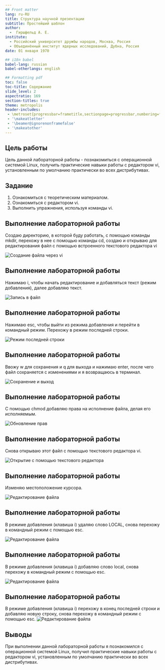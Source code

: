 ```yaml
---
## Front matter
lang: ru-RU
title: Структура научной презентации
subtitle: Простейший шаблон
author:
  -  Гиршфельд А. Е.
institute:
  - Российский университет дружбы народов, Москва, Россия
  - Объединённый институт ядерных исследований, Дубна, Россия
date: 01 января 1970

## i18n babel
babel-lang: russian
babel-otherlangs: english

## Formatting pdf
toc: false
toc-title: Содержание
slide_level: 2
aspectratio: 169
section-titles: true
theme: metropolis
header-includes:
 - \metroset{progressbar=frametitle,sectionpage=progressbar,numbering=fraction}
 - '\makeatletter'
 - '\beamer@ignorenonframefalse'
 - '\makeatother'
---
```


## Цель работы

Цель данной лабораторной работы - познакомиться с операционной системой Linux, получить практические навыки работы с редактором vi, установленным по умолчанию практически во всех дистрибутивах.

## Задание

1. Ознакомиться с теоретическим материалом.
2. Ознакомиться с редактором vi.
3. Выполнить упражнения, используя команды vi.

## Выполнение лабораторной работы

Создаю директорию, в которой буду работать, с помощью команды mkdir, перехожу в нее с помощью команды cd, создаю и открываю для редактирования файл с помощью встроенного текстового редактора vi

![Создание файла через vi](image/1.png)

## Выполнение лабораторной работы

Нажимаю i, чтобы начать редактирование и добавляться текст (режим добавления), далее добавляю текст.

![Запись в файл](image/2.png)

## Выполнение лабораторной работы

Нажимаю esc, чтобы выйти из режима добавления и перейти в командный режим. Перехожу в режим последней строки.

![Режим последней строки](image/3.png)

## Выполнение лабораторной работы

Ввожу w для сохранения и q для выхода и нажимаю enter, после чего файл сохраняется с изменениями и я возвращаюсь в терминал.

![Сохранение и выход](image/4.png)

## Выполнение лабораторной работы

С помощью chmod добавляю права на исполнение файла, делая его исполняемым.

![Обновление прав](image/5.png)

## Выполнение лабораторной работы

Снова открываю этот файл с помощью текстового редактора vi.

![Открытие с помощью текстового редактора](image/6.png)

## Выполнение лабораторной работы

Изменяю местоположение курсора.

![Редактирование файла](image/7.png)

## Выполнение лабораторной работы

В режиме добавления (клавиша i) удаляю слово LOCAL, снова перехожу в командный режим с помощью esc.

![Редактирование файла](image/8.png)

## Выполнение лабораторной работы

В режиме добавления (клавиша i) добавляю слово local, снова перехожу в командный режим с помощью esc.

![Редактирование файла](image/9.png)

## Выполнение лабораторной работы

В режиме добавления (клавиша i) перехожу в конец последней строки и добавляю новую строку, снова перехожу в командный режим с помощью esc. 
![Редактирование файла](image/10.png)



## Выводы

При выполнении данной лабораторной работы я познакомился с операционной системой Linux, получил практические навыки работы с редактором vi, установленным по умолчанию практически во всех дистрибутивах.


